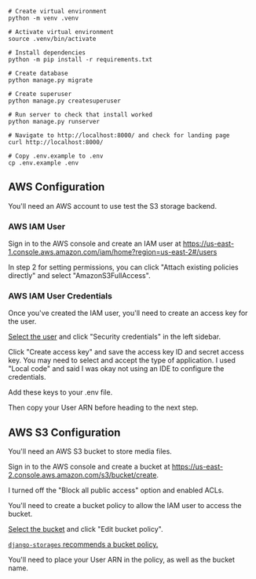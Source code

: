 ```shell
# Create virtual environment
python -m venv .venv

# Activate virtual environment
source .venv/bin/activate

# Install dependencies
python -m pip install -r requirements.txt

# Create database
python manage.py migrate

# Create superuser
python manage.py createsuperuser

# Run server to check that install worked
python manage.py runserver

# Navigate to http://localhost:8000/ and check for landing page
curl http://localhost:8000/

# Copy .env.example to .env
cp .env.example .env
```

## AWS Configuration

You'll need an AWS account to use test the S3 storage backend.

### AWS IAM User

Sign in to the AWS console and create an IAM user at https://us-east-1.console.aws.amazon.com/iam/home?region=us-east-2#/users

In step 2 for setting permissions, you can click "Attach existing policies directly" and select "AmazonS3FullAccess".

### AWS IAM User Credentials

Once you've created the IAM user, you'll need to create an access key for the user.

[Select the user](https://us-east-1.console.aws.amazon.com/iam/home?region=us-east-2#/users) and click "Security credentials" in the left sidebar.

Click "Create access key" and save the access key ID and secret access key. You may need to select and accept the type of application. I used "Local code" and said I was okay not using an IDE to configure the credentials.

Add these keys to your .env file.

Then copy your User ARN before heading to the next step.

## AWS S3 Configuration

You'll need an AWS S3 bucket to store media files.

Sign in to the AWS console and create a bucket at https://us-east-2.console.aws.amazon.com/s3/bucket/create.

I turned off the "Block all public access" option and enabled ACLs.

You'll need to create a bucket policy to allow the IAM user to access the bucket.

[Select the bucket](https://us-east-2.console.aws.amazon.com/s3/buckets) and click "Edit bucket policy".

[`django-storages` recommends a bucket policy.](https://django-storages.readthedocs.io/en/latest/backends/amazon-S3.html#iam-policy)

You'll need to place your User ARN in the policy, as well as the bucket name.

